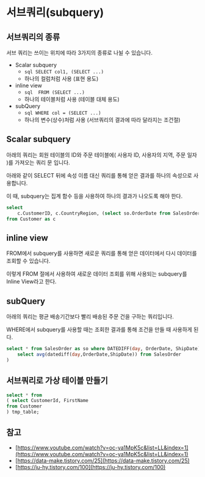 # 서브쿼리(subquery)

## 서브쿼리의 종류

서브 쿼리는 쓰이는 위치에 따라 3가지의 종류로 나뉠 수 있습니다.

- Scalar subquery
  - `sql SELECT col1, (SELECT ...)`
  - 하나의 컬럼처럼 사용 (표현 용도)
- inline view
  - `sql  FROM (SELECT ...)`
  - 하나의 테이블처럼 사용 (테이블 대체 용도)
- subQuery
  - `sql WHERE col = (SELECT ...) `
  - 하나의 변수(상수)처럼 사용 (서브쿼리의 결과에 따라 달라지는 조건절)

## Scalar subquery

아래의 쿼리는 회원 테이블의 ID와 주문 테이블에( 사용자 ID, 사용자의 지역, 주문 일자 )를 가져오는 쿼리 문 입니다.

아래와 같이 SELECT 뒤에 속성 이름 대신 쿼리를 통해 얻은 결과를 하나의 속성으로 사용합니다.

이 때, subquery는 집계 함수 등을 사용하여 하나의 결과가 나오도록 해야 한다.

```sql
select
	c.CustomerID, c.CountryRegion, (select so.OrderDate from SalesOrder as so where so.CustomerID = c.CustomerID) as soStatus
from Customer as c
```

## inline view

FROM에서 subquery를 사용하면 새로운 쿼리를 통해 얻은 데이터에서 다시 데이터를 조회할 수 있습니다.

이렇게 FROM 절에서 사용하여 새로운 데이터 조회를 위해 사용되는 subquery를 Inline View라고 한다.

## subQuery

아래의 쿼리는 평균 배송기간보다 빨리 배송된 주문 건을 구하는 쿼리입니다.

WHERE에서 subquery를 사용할 때는 조회한 결과를 통해 조건을 만들 때 사용하게 된다.

```sql
select * from SalesOrder as so where DATEDIFF(day, OrderDate, ShipDate) <= (
	select avg(datediff(day,OrderDate,ShipDate)) from SalesOrder
)
```

## 서브쿼리로 가상 테이블 만들기

```sql
select * from
( select CustomerId, FirstName
from Customer
) tmp_table;
```

## 참고

- [https://www.youtube.com/watch?v=oc-ya1MpK5c&list=LL&index=1](https://www.youtube.com/watch?v=oc-ya1MpK5c&list=LL&index=1)
- [https://data-make.tistory.com/25](https://data-make.tistory.com/25)
- [https://ju-hy.tistory.com/100](https://ju-hy.tistory.com/100)
